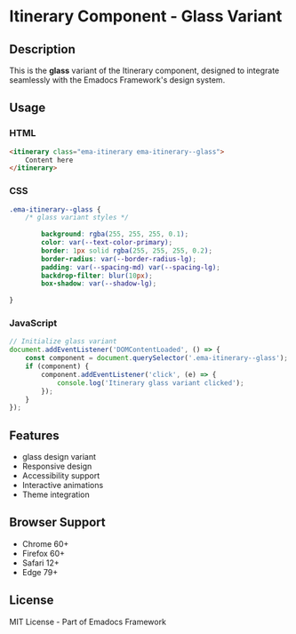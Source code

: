# Itinerary Component - Glass Variant

## Description
This is the **glass** variant of the Itinerary component, designed to integrate seamlessly with the Emadocs Framework's design system.

## Usage

### HTML
```html
<itinerary class="ema-itinerary ema-itinerary--glass">
    Content here
</itinerary>
```

### CSS
```css
.ema-itinerary--glass {
    /* glass variant styles */
    
        background: rgba(255, 255, 255, 0.1);
        color: var(--text-color-primary);
        border: 1px solid rgba(255, 255, 255, 0.2);
        border-radius: var(--border-radius-lg);
        padding: var(--spacing-md) var(--spacing-lg);
        backdrop-filter: blur(10px);
        box-shadow: var(--shadow-lg);
    
}
```

### JavaScript
```javascript
// Initialize glass variant
document.addEventListener('DOMContentLoaded', () => {
    const component = document.querySelector('.ema-itinerary--glass');
    if (component) {
        component.addEventListener('click', (e) => {
            console.log('Itinerary glass variant clicked');
        });
    }
});
```

## Features
- glass design variant
- Responsive design
- Accessibility support
- Interactive animations
- Theme integration

## Browser Support
- Chrome 60+
- Firefox 60+
- Safari 12+
- Edge 79+

## License
MIT License - Part of Emadocs Framework

